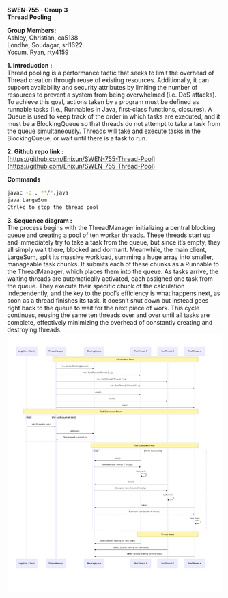**SWEN-755 \- Group 3**  
**Thread Pooling**

**Group Members:**  
Ashley, Christian, ca5138  
Londhe, Soudagar, srl1622  
Yocum, Ryan, rty4159

**1\. Introduction :**   
Thread pooling is a performance tactic that seeks to limit the overhead of Thread creation through reuse of existing resources. Additionally, it can support availability and security attributes by limiting the number of resources to prevent a system from being overwhelmed (i.e. DoS attacks). To achieve this goal, actions taken by a program must be defined as runnable tasks (i.e., Runnables in Java, first-class functions, closures). A Queue is used to keep track of the order in which tasks are executed, and it must be a BlockingQueue so that threads do not attempt to take a task from the queue simultaneously. Threads will take and execute tasks in the BlockingQueue, or wait until there is a task to run.

**2\. Github repo link :**   
[https://github.com/Enixun/SWEN-755-Thread-Pool](https://github.com/Enixun/SWEN-755-Thread-Pool)

**Commands**
```bash
javac -d . **/*.java
java LargeSum
Ctrl+c to stop the thread pool
```

**3\. Sequence diagram :**   
The process begins with the ThreadManager initializing a central blocking queue and creating a pool of ten worker threads. These threads start up and immediately try to take a task from the queue, but since it’s empty, they all simply wait there, blocked and dormant. Meanwhile, the main client, LargeSum, split its massive workload, summing a huge array into smaller, manageable task chunks. It submits each of these chunks as a Runnable to the ThreadManager, which places them into the queue. As tasks arrive, the waiting threads are automatically activated, each assigned one task from the queue. They execute their specific chunk of the calculation independently, and the key to the pool’s efficiency is what happens next, as soon as a thread finishes its task, it doesn’t shut down but instead goes right back to the queue to wait for the next piece of work. This cycle continues, reusing the same ten threads over and over until all tasks are complete, effectively minimizing the overhead of constantly creating and destroying threads.  
![Sequence Diagram](sequence-diagram.png)
